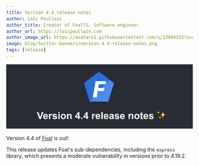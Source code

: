 ```yaml
---
title: Version 4.4 release notes
author: Loïc Poullain
author_title: Creator of FoalTS. Software engineer.
author_url: https://loicpoullain.com
author_image_url: https://avatars1.githubusercontent.com/u/13604533?v=4
image: blog/twitter-banners/version-4.4-release-notes.png
tags: [release]
---
```


![Banner](./assets/version-4.4-is-here/banner.png)

Version 4.4 of [Foal](https://foalts.org/) is out!

<!--truncate-->

This release updates Foal's sub-dependencies, including the `express` library, which presents a moderate vulnerability in versions prior to 4.19.2.